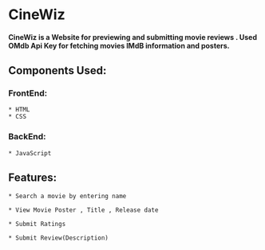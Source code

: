 # CineWiz
#### CineWiz is a Website for previewing and submitting movie reviews . Used OMdb Api Key for fetching movies IMdB information and posters.
## Components Used:
  ### FrontEnd:
    * HTML
    * CSS
  ### BackEnd:
    * JavaScript
## Features:  
    * Search a movie by entering name
    
    * View Movie Poster , Title , Release date
    
    * Submit Ratings
    
    * Submit Review(Description)
    
    
